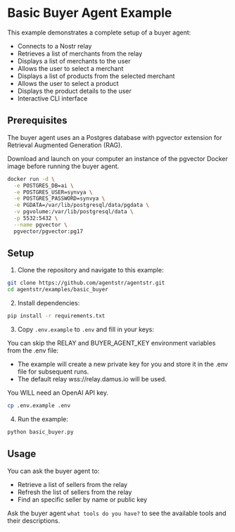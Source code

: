 # Basic Buyer Agent Example

This example demonstrates a complete setup of a buyer agent:
- Connects to a Nostr relay
- Retrieves a list of merchants from the relay
- Displays a list of merchants to the user
- Allows the user to select a merchant
- Displays a list of products from the selected merchant
- Allows the user to select a product
- Displays the product details to the user
- Interactive CLI interface

## Prerequisites

The buyer agent uses an a Postgres database with pgvector extension for Retrieval Augmented Generation (RAG).

Download and launch on your computer an instance of the pgvector Docker image before running the buyer agent.

```bash
docker run -d \
  -e POSTGRES_DB=ai \
  -e POSTGRES_USER=synvya \
  -e POSTGRES_PASSWORD=synvya \
  -e PGDATA=/var/lib/postgresql/data/pgdata \
  -v pgvolume:/var/lib/postgresql/data \
  -p 5532:5432 \
  --name pgvector \
  pgvector/pgvector:pg17

```

## Setup
1. Clone the repository and navigate to this example:

```bash
git clone https://github.com/agentstr/agentstr.git
cd agentstr/examples/basic_buyer
```

2. Install dependencies:

```bash
pip install -r requirements.txt
```

3. Copy `.env.example` to `.env` and fill in your keys:

You can skip the RELAY and BUYER_AGENT_KEY environment variables from the .env file:
- The example will create a new private key for you and store it in the .env file for subsequent runs.
- The default relay wss://relay.damus.io will be used.

You WILL need an OpenAI API key.

```bash
cp .env.example .env
```

4. Run the example:

```bash
python basic_buyer.py
```

## Usage


 You can ask the buyer agent to:
 - Retrieve a list of sellers from the relay
 - Refresh the list of sellers from the relay
 - Find an specific seller by name or public key

 Ask the buyer agent `what tools do you have?` to see the available tools and their descriptions.
